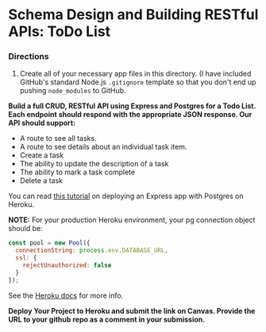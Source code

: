 # Schema Design and Building RESTful APIs: ToDo List

### Directions
1. Create all of your necessary app files in this directory. (I have included GitHub's standard Node.js `.gitignore` template so that you don't end up pushing `node_modules` to GitHub. 

**Build a full CRUD, RESTful API using Express and Postgres for a Todo List. Each endpoint should respond with the appropriate JSON response. Our API should support:**

   - A route to see all tasks.
   - A route to see details about an individual task item.
   - Create a task
   - The ability to update the description of a task 
   - The ability to mark a task complete
   - Delete a task 
   
You can read [this tutorial](https://www.taniarascia.com/node-express-postgresql-heroku/) on deploying an Express app with Postgres on Heroku. 

**NOTE:** For your production Heroku environment, your pg connection object should be:

```js
const pool = new Pool({
  connectionString: process.env.DATABASE_URL,
  ssl: {
    rejectUnauthorized: false
  }
});
```
See the [Heroku docs](https://devcenter.heroku.com/articles/getting-started-with-nodejs?singlepage=true#provision-a-database) for more info.

**Deploy Your Project to Heroku and submit the link on Canvas. Provide the URL to your github repo as a comment in your submission.**

